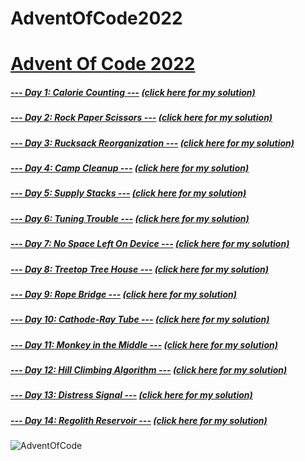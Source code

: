 # AdventOfCode2022
# [Advent Of Code 2022](https://adventofcode.com/2022)
##### [--- Day 1: Calorie Counting ---](https://adventofcode.com/2022/day/1) [(click here for my solution)](https://github.com/RodicaMihaelaVasilescu/AdventOfCode2022/blob/main/Day%2001/day1.cpp)
##### [--- Day 2: Rock Paper Scissors ---](https://adventofcode.com/2022/day/2) [(click here for my solution)](https://github.com/RodicaMihaelaVasilescu/AdventOfCode2022/blob/main/Day%2002/day2.cpp)
##### [--- Day 3: Rucksack Reorganization ---](https://adventofcode.com/2022/day/3) [(click here for my solution)](https://github.com/RodicaMihaelaVasilescu/AdventOfCode2022/blob/main/Day%2003/day3.cpp)
##### [--- Day 4: Camp Cleanup ---](https://adventofcode.com/2022/day/4) [(click here for my solution)](https://github.com/RodicaMihaelaVasilescu/AdventOfCode2022/blob/main/Day%2004/day4.cpp)
##### [--- Day 5: Supply Stacks ---](https://adventofcode.com/2022/day/5) [(click here for my solution)](https://github.com/RodicaMihaelaVasilescu/AdventOfCode2022/blob/main/Day%2005/day5.cpp)
##### [--- Day 6: Tuning Trouble ---](https://adventofcode.com/2022/day/6) [(click here for my solution)](https://github.com/RodicaMihaelaVasilescu/AdventOfCode2022/blob/main/Day%2006/day6.cpp)
##### [--- Day 7: No Space Left On Device ---](https://adventofcode.com/2022/day/7) [(click here for my solution)](https://github.com/RodicaMihaelaVasilescu/AdventOfCode2022/blob/main/Day%2007/day7.cs)
##### [--- Day 8: Treetop Tree House ---](https://adventofcode.com/2022/day/8) [(click here for my solution)](https://github.com/RodicaMihaelaVasilescu/AdventOfCode2022/blob/main/Day%2008/day8.cpp)
##### [--- Day 9: Rope Bridge ---](https://adventofcode.com/2022/day/9) [(click here for my solution)](https://github.com/RodicaMihaelaVasilescu/AdventOfCode2022/blob/main/Day%2009/day9.cs)
##### [--- Day 10: Cathode-Ray Tube ---](https://adventofcode.com/2022/day/10) [(click here for my solution)](https://github.com/RodicaMihaelaVasilescu/AdventOfCode2022/blob/main/Day%2010/day10.cpp)
##### [--- Day 11: Monkey in the Middle ---](https://adventofcode.com/2022/day/11) [(click here for my solution)](https://github.com/RodicaMihaelaVasilescu/AdventOfCode2022/blob/main/Day%2011/day11.cpp)
##### [--- Day 12: Hill Climbing Algorithm ---](https://adventofcode.com/2022/day/12) [(click here for my solution)](https://github.com/RodicaMihaelaVasilescu/AdventOfCode2022/blob/main/Day%2012/day12.cpp)
##### [--- Day 13: Distress Signal ---](https://adventofcode.com/2022/day/13) [(click here for my solution)](https://github.com/RodicaMihaelaVasilescu/AdventOfCode2022/blob/main/Day%2013/day13.cs)
##### [--- Day 14: Regolith Reservoir ---](https://adventofcode.com/2022/day/14) [(click here for my solution)](https://github.com/RodicaMihaelaVasilescu/AdventOfCode2022/blob/main/Day%2014/day14.cpp)

![AdventOfCode](https://user-images.githubusercontent.com/41547572/204596284-95a2ad70-57a0-48ee-b32b-93be4d26ecb5.png)
